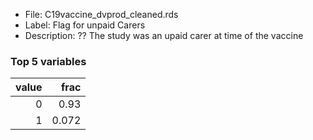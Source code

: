 

* File: C19vaccine_dvprod_cleaned.rds
* Label: Flag for unpaid Carers
* Description: ?? The study was an upaid carer at time of the vaccine

### Top 5 variables
|   value |   frac |
|--------:|-------:|
|       0 |  0.93  |
|       1 |  0.072 |
        